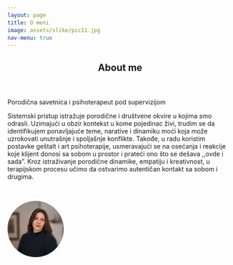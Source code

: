 ```yaml
---
layout: page
title: O meni
image: assets/slike/pic11.jpg
nav-menu: true
---
```


<!-- Main -->
<div id="main" class="alt">

<!-- One -->
<section id="one">
	<div class="inner">
		<header class="major">
			<h1>About me</h1>
		</header>

<!-- Content -->
<p>Porodična savetnica i psihoterapeut pod supervizijom</p>

<p>Sistemski pristup istražuje porodične i društvene okvire u kojima smo odrasli. Uzimajući u obzir kontekst u kome pojedinac živi, trudim se da identifikujem ponavljajuće teme, narative i dinamiku moći koja može uzrokovati unutrašnje i spoljašnje konflikte. Takođe, u radu koristim postavke geštalt i art psihoterapije, usmeravajući se na osećanja i reakcije koje klijent donosi sa sobom u prostor i prateći ono što se dešava ,,ovde i sada”. Kroz istraživanje porodične dinamike, empatiju i kreativnost, u terapijskom procesu učimo da ostvarimo autentičan kontakt sa sobom i drugima.
 
</p>

<!-- Image -->
<img src="/assets/images/nelapic.jpeg" alt="About me photo"
     style="max-width: 25%; height: auto; margin-top: 2rem; border-radius: 50%;" />
